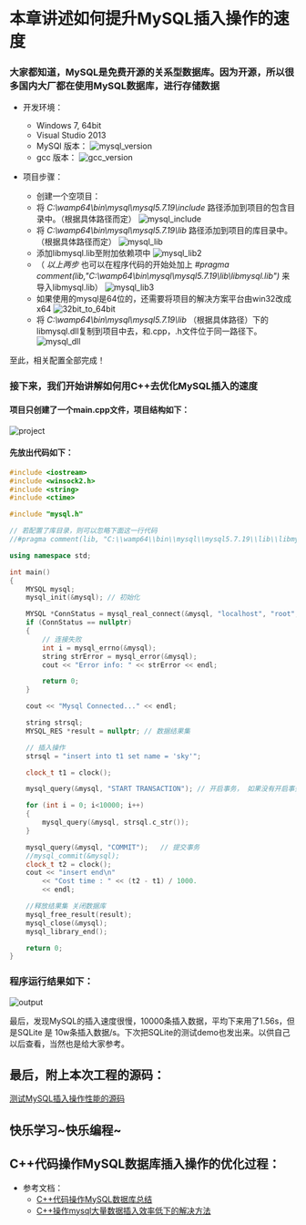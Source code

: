本章讲述如何提升MySQL插入操作的速度
=======
### 大家都知道，MySQL是免费开源的关系型数据库。因为开源，所以很多国内大厂都在使用MySQL数据库，进行存储数据
* 开发环境：
	* Windows 7, 64bit
	* Visual Studio 2013
	* MySQl 版本：
	![mysql_version](https://github.com/tycao/tycao.github.io/blob/master/src/mysql_version.png "mysql_version")
	* gcc 版本：
![gcc_version](https://github.com/tycao/tycao.github.io/blob/master/src/gcc_version.png "gcc_version")

	

	
* 项目步骤：
	* 创建一个空项目：
	* 将 *C:\wamp64\bin\mysql\mysql5.7.19\include* 路径添加到项目的包含目录中。（根据具体路径而定）
	![mysql_include](https://github.com/tycao/tycao.github.io/blob/master/src/MySQL_include.png "mysql_include")
	* 将 *C:\wamp64\bin\mysql\mysql5.7.19\lib* 路径添加到项目的库目录中。（根据具体路径而定）
	![mysql_lib](https://github.com/tycao/tycao.github.io/blob/master/src/MySQL_lib.png "mysql_lib")
	* 添加libmysql.lib至附加依赖项中
	![mysql_lib2](https://github.com/tycao/tycao.github.io/blob/master/src/MySQL_lib2.png "mysql_lib2")
	* （ *以上两步* 也可以在程序代码的开始处加上 _#pragma comment(lib,"C:\\wamp64\\bin\\mysql\\mysql5.7.19\\lib\\libmysql.lib")_ 来导入libmysql.lib）
	![mysql_lib3](https://github.com/tycao/tycao.github.io/blob/master/src/MySQL_lib3.png "mysq_lib3")
	* 如果使用的mysql是64位的，还需要将项目的解决方案平台由win32改成x64
	![32bit_to_64bit](https://github.com/tycao/tycao.github.io/blob/master/src/32bit_to_64bit.png "32bit_to_64bit")
	* 将 *C:\wamp64\bin\mysql\mysql5.7.19\lib* （根据具体路径）下的libmysql.dll复制到项目中去，和.cpp，.h文件位于同一路径下。
	![mysql_dll](https://github.com/tycao/tycao.github.io/blob/master/src/mysql_dll.png "mysql_dll")
	
至此，相关配置全部完成！

### 接下来，我们开始讲解如何用C++去优化MySQL插入的速度
#### 项目只创建了一个main.cpp文件，项目结构如下：
![project](https://github.com/tycao/tycao.github.io/blob/master/src/project.png "project")
#### 先放出代码如下：
```cpp
#include <iostream>
#include <winsock2.h>
#include <string>
#include <ctime>

#include "mysql.h"

// 若配置了库目录，则可以忽略下面这一行代码
//#pragma comment(lib, "C:\\wamp64\\bin\\mysql\\mysql5.7.19\\lib\\libmysql.lib")

using namespace std;

int main()
{
	MYSQL mysql;
	mysql_init(&mysql); // 初始化

	MYSQL *ConnStatus = mysql_real_connect(&mysql, "localhost", "root", "", "sky", 3306, 0, 0);
	if (ConnStatus == nullptr)
	{
		// 连接失败
		int i = mysql_errno(&mysql);
		string strError = mysql_error(&mysql);
		cout << "Error info: " << strError << endl;

		return 0;
	}

	cout << "Mysql Connected..." << endl;

	string strsql;
	MYSQL_RES *result = nullptr; // 数据结果集

	// 插入操作
	strsql = "insert into t1 set name = 'sky'";

	clock_t t1 = clock();

	mysql_query(&mysql, "START TRANSACTION"); // 开启事务， 如果没有开启事务，那么效率会变得非常低下！

	for (int i = 0; i<10000; i++)
	{
		mysql_query(&mysql, strsql.c_str());
	}

	mysql_query(&mysql, "COMMIT");   // 提交事务
	//mysql_commit(&mysql);
	clock_t t2 = clock();
	cout << "insert end\n" 
		<< "Cost time : " << (t2 - t1) / 1000.
		<< endl;

	//释放结果集 关闭数据库
	mysql_free_result(result);
	mysql_close(&mysql);
	mysql_library_end();

	return 0;
}
```
### 程序运行结果如下：
![output](https://github.com/tycao/tycao.github.io/blob/master/src/mysql_cost_time.png "output")

最后，发现MySQL的插入速度很慢，10000条插入数据，平均下来用了1.56s，但是SQLite 是 10w条插入数据/s。下次把SQLite的测试demo也发出来。以供自己以后查看，当然也是给大家参考。


## 最后，附上本次工程的源码：
[测试MySQL插入操作性能的源码](https://github.com/tycao/opencvgit/tree/master/MySQL)<br />

快乐学习~快乐编程~
------------
## C++代码操作MySQL数据库插入操作的优化过程：
* 参考文档：
	* [C++代码操作MySQL数据库总结](https://www.cnblogs.com/joeblackzqq/p/4332945.html)
	* [C++操作mysql大量数据插入效率低下的解决方法](http://www.codeweblog.com/c-%E6%93%8D%E4%BD%9Cmysql%E5%A4%A7%E9%87%8F%E6%95%B0%E6%8D%AE%E6%8F%92%E5%85%A5%E6%95%88%E7%8E%87%E4%BD%8E%E4%B8%8B%E7%9A%84%E8%A7%A3%E5%86%B3%E6%96%B9%E6%B3%95/)

	
